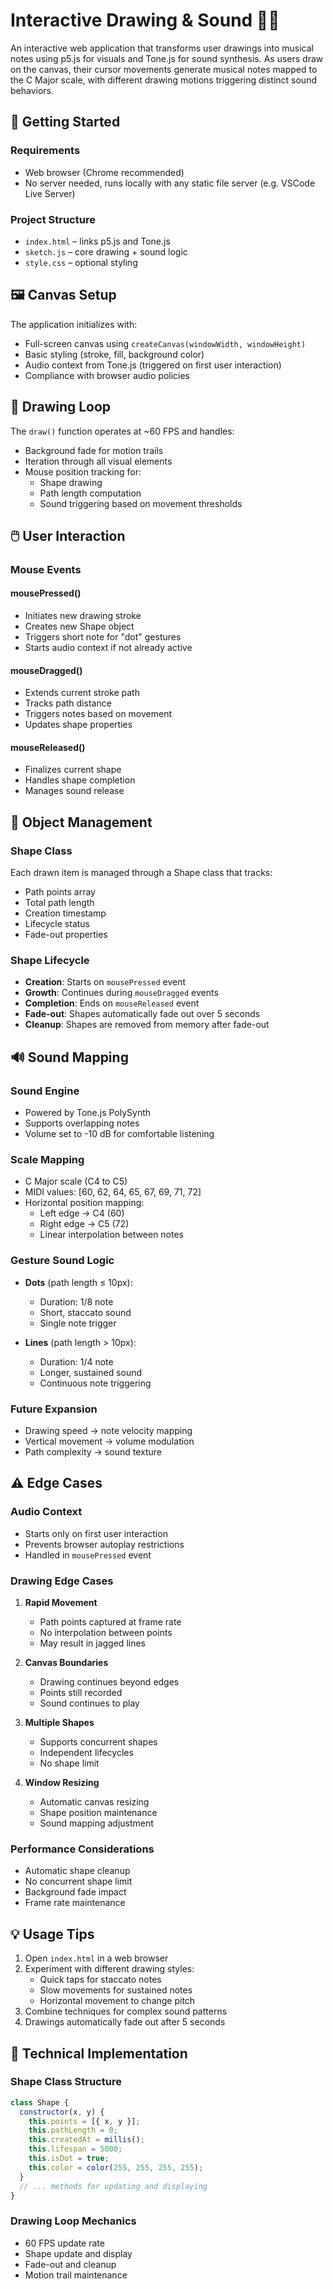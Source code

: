 # Interactive Drawing & Sound 🎨🎵

An interactive web application that transforms user drawings into musical notes using p5.js for visuals and Tone.js for sound synthesis. As users draw on the canvas, their cursor movements generate musical notes mapped to the C Major scale, with different drawing motions triggering distinct sound behaviors.

## 🚀 Getting Started

### Requirements

- Web browser (Chrome recommended)
- No server needed, runs locally with any static file server (e.g. VSCode Live Server)

### Project Structure

- `index.html` – links p5.js and Tone.js
- `sketch.js` – core drawing + sound logic
- `style.css` – optional styling

## 🖼️ Canvas Setup

The application initializes with:

- Full-screen canvas using `createCanvas(windowWidth, windowHeight)`
- Basic styling (stroke, fill, background color)
- Audio context from Tone.js (triggered on first user interaction)
- Compliance with browser audio policies

## 🎨 Drawing Loop

The `draw()` function operates at ~60 FPS and handles:

- Background fade for motion trails
- Iteration through all visual elements
- Mouse position tracking for:
  - Shape drawing
  - Path length computation
  - Sound triggering based on movement thresholds

## 🖱️ User Interaction

### Mouse Events

#### mousePressed()

- Initiates new drawing stroke
- Creates new Shape object
- Triggers short note for "dot" gestures
- Starts audio context if not already active

#### mouseDragged()

- Extends current stroke path
- Tracks path distance
- Triggers notes based on movement
- Updates shape properties

#### mouseReleased()

- Finalizes current shape
- Handles shape completion
- Manages sound release

## 🔁 Object Management

### Shape Class

Each drawn item is managed through a Shape class that tracks:

- Path points array
- Total path length
- Creation timestamp
- Lifecycle status
- Fade-out properties

### Shape Lifecycle

- **Creation**: Starts on `mousePressed` event
- **Growth**: Continues during `mouseDragged` events
- **Completion**: Ends on `mouseReleased` event
- **Fade-out**: Shapes automatically fade out over 5 seconds
- **Cleanup**: Shapes are removed from memory after fade-out

## 🔊 Sound Mapping

### Sound Engine

- Powered by Tone.js PolySynth
- Supports overlapping notes
- Volume set to -10 dB for comfortable listening

### Scale Mapping

- C Major scale (C4 to C5)
- MIDI values: [60, 62, 64, 65, 67, 69, 71, 72]
- Horizontal position mapping:
  - Left edge → C4 (60)
  - Right edge → C5 (72)
  - Linear interpolation between notes

### Gesture Sound Logic

- **Dots** (path length ≤ 10px):

  - Duration: 1/8 note
  - Short, staccato sound
  - Single note trigger

- **Lines** (path length > 10px):
  - Duration: 1/4 note
  - Longer, sustained sound
  - Continuous note triggering

### Future Expansion

- Drawing speed → note velocity mapping
- Vertical movement → volume modulation
- Path complexity → sound texture

## ⚠️ Edge Cases

### Audio Context

- Starts only on first user interaction
- Prevents browser autoplay restrictions
- Handled in `mousePressed` event

### Drawing Edge Cases

1. **Rapid Movement**

   - Path points captured at frame rate
   - No interpolation between points
   - May result in jagged lines

2. **Canvas Boundaries**

   - Drawing continues beyond edges
   - Points still recorded
   - Sound continues to play

3. **Multiple Shapes**

   - Supports concurrent shapes
   - Independent lifecycles
   - No shape limit

4. **Window Resizing**
   - Automatic canvas resizing
   - Shape position maintenance
   - Sound mapping adjustment

### Performance Considerations

- Automatic shape cleanup
- No concurrent shape limit
- Background fade impact
- Frame rate maintenance

## 💡 Usage Tips

1. Open `index.html` in a web browser
2. Experiment with different drawing styles:
   - Quick taps for staccato notes
   - Slow movements for sustained notes
   - Horizontal movement to change pitch
3. Combine techniques for complex sound patterns
4. Drawings automatically fade out after 5 seconds

## 🔧 Technical Implementation

### Shape Class Structure

```javascript
class Shape {
  constructor(x, y) {
    this.points = [{ x, y }];
    this.pathLength = 0;
    this.createdAt = millis();
    this.lifespan = 5000;
    this.isDot = true;
    this.color = color(255, 255, 255, 255);
  }
  // ... methods for updating and displaying
}
```

### Drawing Loop Mechanics

- 60 FPS update rate
- Shape update and display
- Fade-out and cleanup
- Motion trail maintenance
